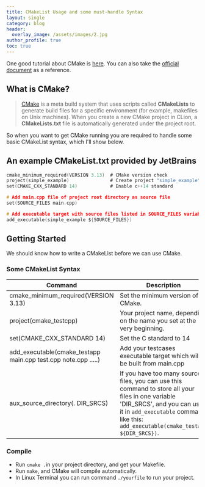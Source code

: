 ```yaml
---
title: CMakeList Usage and some must-handle Syntax
layout: single
category: blog
header:
  overlay_image: /assets/images/2.jpg
author_profile: true
toc: true
---
```

One good tutorial about CMake is [here](https://www.jetbrains.com/help/clion/quick-cmake-tutorial.html?gclid=CjwKCAjw5p_8BRBUEiwAPpJO6wA0sNaogIYJOqkuAeE_u6b45Oi8F6Vjgpk8AMOX9Qyby3xcK1pKDxoCrZYQAvD_BwE&gclsrc=aw.ds). You can also take the [official document](https://cmake.org/cmake/help/latest/) as a reference.

## What is CMake?

>[CMake](https://cmake.org/) is a meta build system that uses scripts called **CMakeLists** to generate build files for a specific environment (for example, makefiles on Unix machines). When you create a new CMake project in CLion, a **CMakeLists.txt** file is automatically generated under the project root.

So when you want to get CMake running you are required to handle some basic CMakeList syntax, which I'll show below.

## An example CMakeList.txt provided by JetBrains

```c
cmake_minimum_required(VERSION 3.13)  # CMake version check
project(simple_example)               # Create project "simple_example"
set(CMAKE_CXX_STANDARD 14)            # Enable c++14 standard

# Add main.cpp file of project root directory as source file
set(SOURCE_FILES main.cpp)

# Add executable target with source files listed in SOURCE_FILES variable
add_executable(simple_example ${SOURCE_FILES})
```
## Getting Started
We should know how to write a CMakeList before we can use CMake.
### Some CMakeList Syntax

| Command                                                      | Description                                                  |
| ------------------------------------------------------------ | ------------------------------------------------------------ |
| cmake_minimum_required(VERSION 3.13)                         | Set the minimum version of CMake.                            |
| project(cmake_testcpp)                                       | Your project name, depending on the name you set at the very beginning. |
| set(CMAKE_CXX_STANDARD 14)                                   | Set the C standard to 14                                     |
| add_executable(cmake_testapp main.cpp test.cpp note.cpp .....) | Add your testcases executable target which will be built from main.cpp |
| aux_source_directory(. DIR_SRCS)                             | If you have too many source files, you can use this command to store all your files in one variable 'DIR_SRCS', and you can use it in `add_executable` command like this: `add_executable(cmake_testapp ${DIR_SRCS})`. |

### Compile

* Run `cmake .`in your project directory, and get your Makefile.
* Run `make`, and CMake will compile automatically.
* In Linux Terminal you can run command `./yourfile` to run your project.

